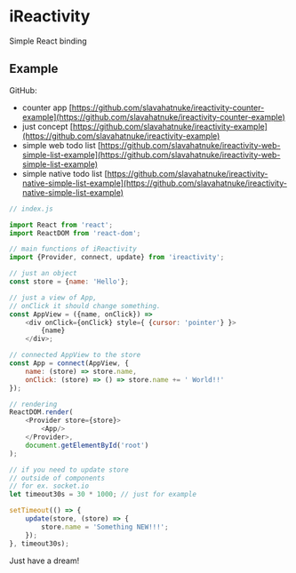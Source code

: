 # iReactivity
Simple React binding

## Example
GitHub:
- counter app [https://github.com/slavahatnuke/ireactivity-counter-example](https://github.com/slavahatnuke/ireactivity-counter-example)
- just concept [https://github.com/slavahatnuke/ireactivity-example](https://github.com/slavahatnuke/ireactivity-example)
- simple web todo list [https://github.com/slavahatnuke/ireactivity-web-simple-list-example](https://github.com/slavahatnuke/ireactivity-web-simple-list-example)
- simple native todo list [https://github.com/slavahatnuke/ireactivity-native-simple-list-example](https://github.com/slavahatnuke/ireactivity-native-simple-list-example)

```javascript
// index.js

import React from 'react';
import ReactDOM from 'react-dom';

// main functions of iReactivity
import {Provider, connect, update} from 'ireactivity';

// just an object
const store = {name: 'Hello'};

// just a view of App,
// onClick it should change something.
const AppView = ({name, onClick}) =>
    <div onClick={onClick} style={ {cursor: 'pointer'} }>
        {name}
    </div>;

// connected AppView to the store
const App = connect(AppView, {
    name: (store) => store.name,
    onClick: (store) => () => store.name += ' World!!'
});

// rendering
ReactDOM.render(
    <Provider store={store}>
        <App/>
    </Provider>,
    document.getElementById('root')
);

// if you need to update store
// outside of components
// for ex. socket.io
let timeout30s = 30 * 1000; // just for example

setTimeout(() => {
    update(store, (store) => {
        store.name = 'Something NEW!!!';
    });
}, timeout30s);

```

Just have a dream!